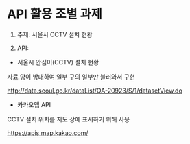 # API 활용 조별 과제 

1. 주제: 서울시 CCTV 설치 현황 

2. API:  

- 서울시 안심이(CCTV) 설치 현황

자료 양이 방대하여 일부 구의 일부만 불러와서 구현

http://data.seoul.go.kr/dataList/OA-20923/S/1/datasetView.do

- 카카오맵 API

CCTV 설치 위치를 지도 상에 표시하기 위해 사용

https://apis.map.kakao.com/
